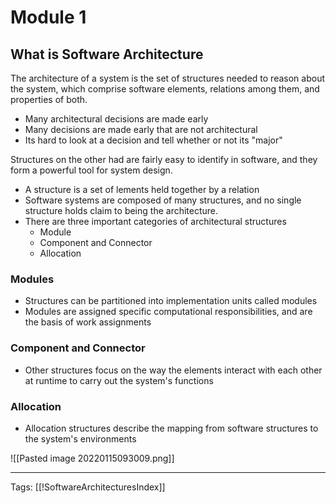 # Module 1

## What is Software Architecture
The architecture of a system is the set of structures needed to reason about the system, which comprise software elements, relations among them, and properties of both.

- Many architectural decisions are made early
- Many decisions are made early that are not architectural
- Its hard to look at a decision and tell whether or not its "major"

Structures on the other had are fairly easy to identify in software, and they form a powerful tool for system design.

- A structure is a set of lements held together by a relation
- Software systems are composed of many structures, and no single structure holds claim to being the architecture.
- There are three important categories of architectural structures
	- Module
	- Component and Connector
	- Allocation

### Modules
- Structures can be partitioned into implementation units called modules
- Modules are assigned specific computational responsibilities, and are the basis of work assignments

### Component and Connector
- Other structures focus on the way the elements interact with each other at runtime to carry out the system's functions

### Allocation
- Allocation structures describe the mapping from software structures to the system's environments


![[Pasted image 20220115093009.png]]

---
Tags: [[!SoftwareArchitecturesIndex]]